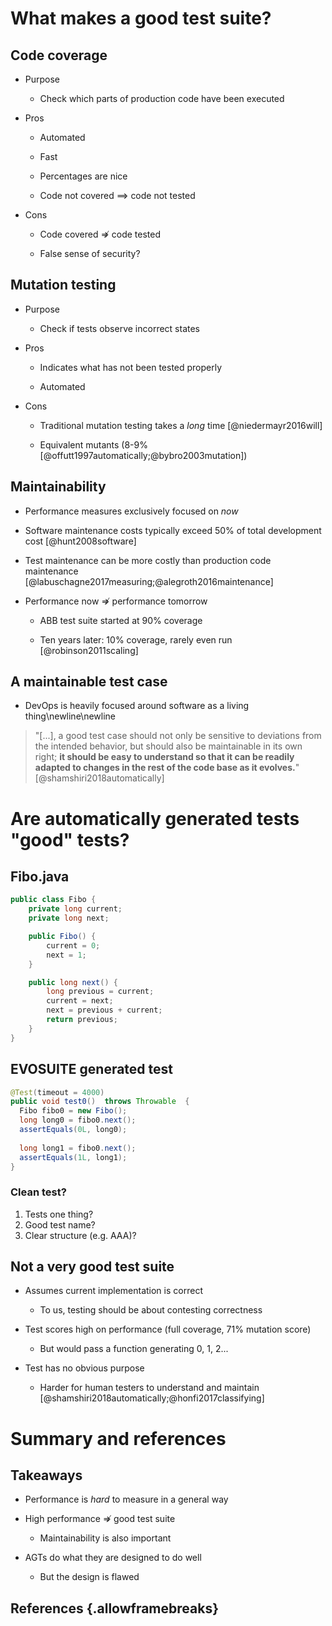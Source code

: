 # What makes a good test suite?

## Code coverage

* Purpose

    - Check which parts of production code have been executed

* Pros

    - Automated

    - Fast

    - Percentages are nice

    - Code not covered $\implies$ code not tested

* Cons

    - Code covered $\not \Rightarrow$ code tested

    - False sense of security?

## Mutation testing

* Purpose

    - Check if tests observe incorrect states

* Pros

    - Indicates what has not been tested properly

    - Automated

* Cons

    - Traditional mutation testing takes a _long_ time [@niedermayr2016will]

    - Equivalent mutants (8-9% [@offutt1997automatically;@bybro2003mutation]) 

## Maintainability

* Performance measures exclusively focused on _now_

* Software maintenance costs typically exceed 50% of total development cost [@hunt2008software]

* Test maintenance can be more costly than production code maintenance [@labuschagne2017measuring;@alegroth2016maintenance]

* Performance now $\not \Rightarrow$ performance tomorrow

    - ABB test suite started at 90% coverage

    - Ten years later: 10% coverage, rarely even run [@robinson2011scaling]

## A maintainable test case

* DevOps is heavily focused around software as a living thing\newline\newline

> "[...], a good test case should not only be sensitive to deviations from
> the intended behavior, but should also be maintainable in its own right;
> **it should be easy to understand so that it can be readily adapted to changes in
> the rest of the code base as it evolves.**" [@shamshiri2018automatically]

# Are automatically generated tests "good" tests?

## Fibo.java

```java
public class Fibo {
    private long current;
    private long next;

    public Fibo() {
        current = 0;
        next = 1;
    }

    public long next() {
        long previous = current;
        current = next;
        next = previous + current;
        return previous;
    }
}
```

## EVOSUITE generated test

```java
@Test(timeout = 4000)
public void test0()  throws Throwable  {
  Fibo fibo0 = new Fibo();
  long long0 = fibo0.next();
  assertEquals(0L, long0);
  
  long long1 = fibo0.next();
  assertEquals(1L, long1);
}
```

### Clean test?
1. Tests one thing?
2. Good test name?
3. Clear structure (e.g. AAA)?


## Not a very good test suite

* Assumes current implementation is correct
    
    - To us, testing should be about contesting correctness

* Test scores high on performance (full coverage, 71%
  mutation score)

    - But would pass a function generating 0, 1, 2...

* Test has no obvious purpose

    - Harder for human testers to understand and maintain [@shamshiri2018automatically;@honfi2017classifying]

# Summary and references

## Takeaways

* Performance is _hard_ to measure in a general way

* High performance $\not \Rightarrow$ good test suite

    - Maintainability is also important

* AGTs do what they are designed to do well

    - But the design is flawed


## References {.allowframebreaks} 
